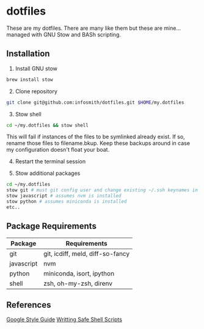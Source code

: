 # dotfiles

These are my dotfiles. There are many like them but these are mine... 
managed with GNU Stow and BASh scripting.

## Installation

1. Install GNU stow
```bash
brew install stow
```

2. Clone repository
```bash
git clone git@github.com:infosmith/dotfiles.git $HOME/my.dotfiles
```

3. Stow shell
```bash
cd ~/my.dotfiles && stow shell
```
This will fail if instances of the files to be symlinked already exist.
If so, rename those files to filename.bkup. Keep these backups around in case
my configuration doesn't float your boat.

4. Restart the terminal session

5. Stow additional packages
```bash
cd ~/my.dotfiles
stow git # must git config user and change existing ~/.ssh keynames in directory or ~/.ssh/config file
stow javascript # assumes nvm is installed
stow python # assumes miniconda is installed
etc..
```

## Package Requirements

| Package              | Requirements                                                      |
|----------------------|-------------------------------------------------------------------|
| git                  | git, icdiff, meld, diff-so-fancy                                  |
| javascript           | nvm                                                               |
| python               | miniconda, isort, ipython                                         |
| shell                | zsh, oh-my-zsh, direnv                                            |


## References
[Google Style Guide](https://google.github.io/styleguide/shellguide.html)
[Writting Safe Shell Scripts](https://sipb.mit.edu/doc/safe-shell/)
